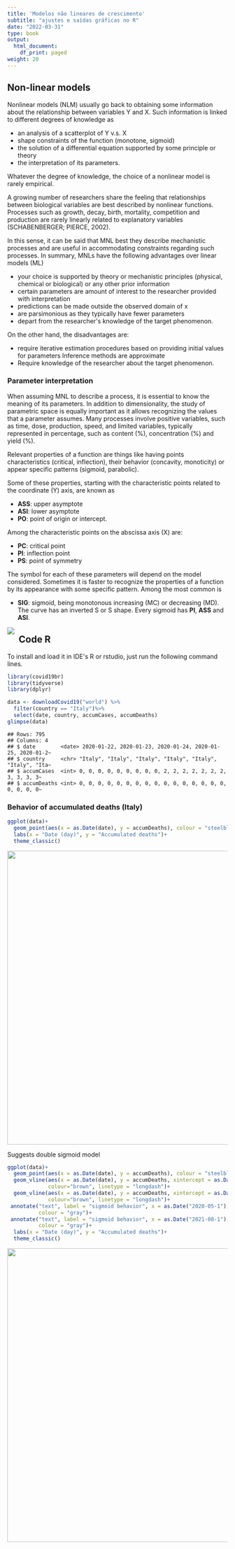 ```yaml
---
title: 'Modelos não lineares de crescimento'
subtitle: "ajustes e saídas gráficas no R"
date: "2022-03-31"
type: book
output:
  html_document:
    df_print: paged
weight: 20
---
```






## Non-linear models 

Nonlinear models (NLM) usually go back to obtaining some information about the relationship between variables Y and X. Such information is linked to different degrees of knowledge as
- an analysis of a scatterplot of Y v.s. X
- shape constraints of the function (monotone, sigmoid)
- the solution of a differential equation supported by some
principle or theory
- the interpretation of its parameters.

Whatever the degree of knowledge, the choice of a nonlinear model is rarely empirical.

A growing number of researchers share the feeling that relationships between biological variables are best described by nonlinear functions. Processes such as growth, decay, birth, mortality, competition and production are rarely linearly related to explanatory variables (SCHABENBERGER; PIERCE, 2002).

In this sense, it can be said that MNL best
they describe mechanistic processes and are useful in accommodating constraints regarding such processes. In summary, MNLs have the following advantages over
linear models (ML)
- your choice is supported by theory or mechanistic principles (physical, chemical or biological) or any other prior information
- certain parameters are amount of interest to the researcher provided with interpretation
- predictions can be made outside the observed domain of x
- are parsimonious as they typically have fewer parameters
- depart from the researcher's knowledge of the target phenomenon.

On the other hand, the disadvantages are:
- require iterative estimation procedures based on providing initial values for parameters
 Inference methods are approximate
- Require knowledge of the researcher about the target phenomenon.

### Parameter interpretation 

When assuming MNL to describe a process, it is essential to know the meaning of its parameters. In addition to dimensionality, the study of parametric space is equally important as it allows recognizing the values that a parameter assumes. Many processes involve positive variables, such as time, dose, production, speed, and limited variables, typically represented in percentage, such as content (%), concentration (%) and yield (%).

Relevant properties of a function are things like having points
characteristics (critical, inflection), their behavior (concavity, monoticity) or appear specific patterns (sigmoid, parabolic).

Some of these properties, starting with the characteristic points related to the coordinate (Y) axis, are known as
- **ASS**: upper asymptote
- **ASI**: lower asymptote
- **PO**: point of origin or intercept.

Among the characteristic points on the abscissa axis (X) are:
- **PC**: critical point
- **PI**: inflection point
- **PS**: point of symmetry

The symbol for each of these parameters will depend on the model considered. Sometimes it is faster to recognize the properties of a function by its appearance with some specific pattern. Among the most common is
- **SIG**: sigmoid, being monotonous increasing (MC) or decreasing (MD). The curve has an inverted S or S shape. Every sigmoid has **PI**, **ASS** and **ASI**.

<img src="C:/Users/jpahe/Dropbox/PC/Documents/minhapagina/henriqueest.github.io/content/courses/nlim/featured(5).jpg" style="float: left; margin-right: 10px;" /> 



## Code R 

To install and load it in IDE's R or rstudio, just run the following command lines.



```r
library(covid19br)
library(tidyverse)
library(dplyr)
```


```r
data <- downloadCovid19("world") %>%
  filter(country == "Italy")%>%
  select(date, country, accumCases, accumDeaths)
glimpse(data)
```

```
## Rows: 795
## Columns: 4
## $ date        <date> 2020-01-22, 2020-01-23, 2020-01-24, 2020-01-25, 2020-01-2~
## $ country     <chr> "Italy", "Italy", "Italy", "Italy", "Italy", "Italy", "Ita~
## $ accumCases  <int> 0, 0, 0, 0, 0, 0, 0, 0, 0, 2, 2, 2, 2, 2, 2, 2, 3, 3, 3, 3~
## $ accumDeaths <int> 0, 0, 0, 0, 0, 0, 0, 0, 0, 0, 0, 0, 0, 0, 0, 0, 0, 0, 0, 0~
```

### Behavior of accumulated deaths (Italy)


```r
ggplot(data)+
  geom_point(aes(x = as.Date(date), y = accumDeaths), colour = "steelblue")+
  labs(x = "Date (day)", y = "Accumulated deaths")+
  theme_classic()
```

<img src="/courses/nlim/nlim_files/figure-html/unnamed-chunk-3-1.png" width="672" />


Suggests double sigmoid model


```r
ggplot(data)+
  geom_point(aes(x = as.Date(date), y = accumDeaths), colour = "steelblue")+
  geom_vline(aes(x = as.Date(date), y = accumDeaths, xintercept = as.Date("2020-10-20")),
             colour="brown", linetype = "longdash")+
  geom_vline(aes(x = as.Date(date), y = accumDeaths, xintercept = as.Date("2021-12-15")),
             colour="brown", linetype = "longdash")+
 annotate("text", label = "sigmoid behavior", x = as.Date("2020-05-1"), y = 100000, size = 5,
          colour = "gray")+
 annotate("text", label = "sigmoid behavior", x = as.Date("2021-08-1"), y = 100000, size = 5, 
          colour = "gray")+
  labs(x = "Date (day)", y = "Accumulated deaths")+
  theme_classic()
```

<img src="/courses/nlim/nlim_files/figure-html/unnamed-chunk-4-1.png" width="672" />





